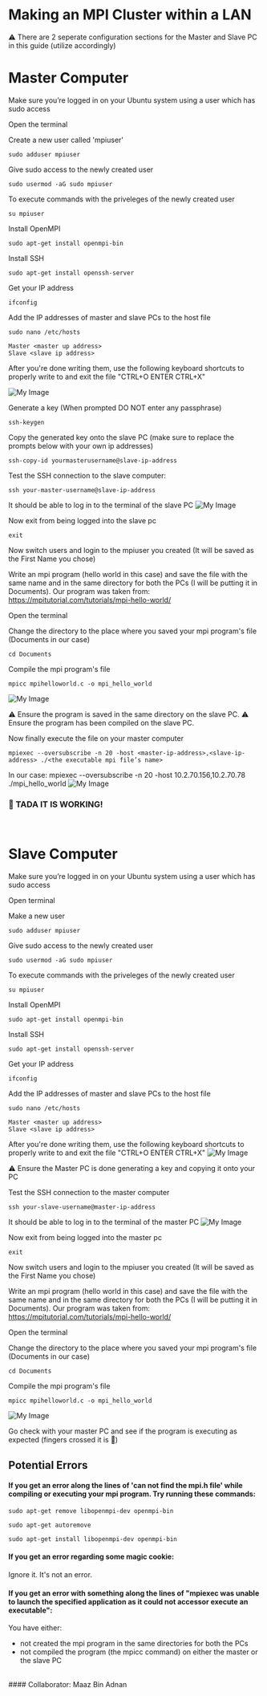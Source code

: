 # Making an MPI Cluster within a LAN
⚠️ There are 2 seperate configuration sections for the Master and Slave PC in this guide (utilize accordingly)



# Master Computer 
Make sure you’re logged in on your Ubuntu system using a user which has sudo access 

Open the terminal


Create a new user called 'mpiuser'
```
sudo adduser mpiuser 
```


Give sudo access to the newly created user
```
sudo usermod -aG sudo mpiuser
```

To execute commands with the priveleges of the newly created user
```
su mpiuser
```


Install OpenMPI
```
sudo apt-get install openmpi-bin
```


Install SSH 
```
sudo apt-get install openssh-server
```


Get your IP address 
```
ifconfig
```

Add the IP addresses of master and slave PCs to the host file
```
sudo nano /etc/hosts
```

```
Master <master up address> 
Slave <slave ip address>
```

After you're done writing them, use the following keyboard shortcuts to properly write to and exit the file
"CTRL+O               ENTER                  CTRL+X"

![My Image](1.png)



Generate a key (When prompted DO NOT enter any passphrase)
```
ssh-keygen
```

Copy the generated key onto the slave PC (make sure to replace the prompts below with your own ip addresses)
```
ssh-copy-id yourmasterusername@slave-ip-address
```

Test the SSH connection to the slave computer:
```
ssh your-master-username@slave-ip-address
```

It should be able to log in to the terminal of the slave PC
![My Image](2.png)


Now exit from being logged into the slave pc
```
exit
```


Now switch users and login to the mpiuser you created (It will be saved as the First Name you chose)


Write an mpi program (hello world in this case) and save the file with the same name and in the same directory for both the PCs (I will be putting it in Documents).
Our program was taken from: https://mpitutorial.com/tutorials/mpi-hello-world/

Open the terminal


Change the directory to the place where you saved your mpi program's file (Documents in our case)
```
cd Documents
```

Compile the mpi program's file
```
mpicc mpihelloworld.c -o mpi_hello_world
```
![My Image](3.png)

⚠️ Ensure the program is saved in the same directory on the slave PC. 
⚠️ Ensure the program has been compiled on the slave PC.

Now finally execute the file on your master computer

```
mpiexec --oversubscribe -n 20 -host <master-ip-address>,<slave-ip-address> ./<the executable mpi file’s name>
```

In our case: mpiexec --oversubscribe -n 20 -host 10.2.70.156,10.2.70.78 ./mpi_hello_world
![My Image](4.png)


### 🎉 TADA IT IS WORKING!

<br>












# Slave Computer
Make sure you’re logged in on your Ubuntu system using a user which has sudo access 






Open terminal

Make a new user
```
sudo adduser mpiuser
```


Give sudo access to the newly created user
```
sudo usermod -aG sudo mpiuser
```

To execute commands with the priveleges of the newly created user
```
su mpiuser
```


Install OpenMPI
```
sudo apt-get install openmpi-bin
```


Install SSH 
```
sudo apt-get install openssh-server
```


Get your IP address 
```
ifconfig
```

Add the IP addresses of master and slave PCs to the host file
```
sudo nano /etc/hosts
```

```
Master <master up address> 
Slave <slave ip address>
```

After you're done writing them, use the following keyboard shortcuts to properly write to and exit the file
"CTRL+O               ENTER                  CTRL+X"
![My Image](1.png)



⚠️ Ensure the Master PC is done generating a key and copying it onto your PC

Test the SSH connection to the master computer
```
ssh your-slave-username@master-ip-address
```

It should be able to log in to the terminal of the master PC
![My Image](2.png)


Now exit from being logged into the master pc
```
exit
```

Now switch users and login to the mpiuser you created (It will be saved as the First Name you chose)


Write an mpi program (hello world in this case) and save the file with the same name and in the same directory for both the PCs (I will be putting it in Documents).
Our program was taken from: https://mpitutorial.com/tutorials/mpi-hello-world/

Open the terminal


Change the directory to the place where you saved your mpi program's file (Documents in our case)
```
cd Documents
```

Compile the mpi program's file
```
mpicc mpihelloworld.c -o mpi_hello_world
```
![My Image](3.png)


Go check with your master PC and see if the program is executing as expected (fingers crossed it is 🤞)



## Potential Errors
#### If you get an error along the lines of 'can not find the mpi.h file' while compiling or executing your mpi program. Try running these commands:
```
sudo apt-get remove libopenmpi-dev openmpi-bin
```
```
sudo apt-get autoremove
```
```
sudo apt-get install libopenmpi-dev openmpi-bin
```

#### If you get an error regarding some magic cookie:
Ignore it. It's not an error.

#### If you get an error with something along the lines of "mpiexec was unable to launch the specified application as it could not accessor execute an executable":
You have either:
  * not created the mpi program in the same directories for both the PCs
  * not compiled the program (the mpicc command) on either the master or the slave PC
<br>
#### Collaborator: Maaz Bin Adnan




